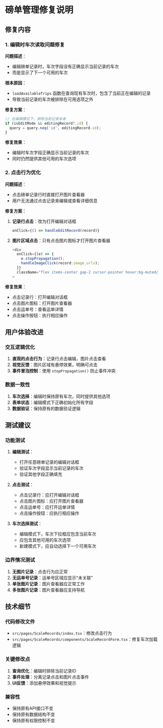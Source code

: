 # 磅单管理修复说明

## 修复内容

### 1. 编辑时车次读取问题修复

**问题描述**：
- 编辑磅单记录时，车次字段没有正确显示当前记录的车次
- 而是显示了下一个可用的车次

**根本原因**：
- `loadAvailableTrips` 函数在查询现有车次时，包含了当前正在编辑的记录
- 导致当前记录的车次被排除在可用选项之外

**修复方案**：
```typescript
// 在编辑模式下，排除当前记录本身
if (isEditMode && editingRecord?.id) {
  query = query.neq('id', editingRecord.id);
}
```

**修复效果**：
- 编辑时车次字段正确显示当前记录的车次
- 同时仍然提供其他可用的车次选项

### 2. 点击行为优化

**问题描述**：
- 点击磅单记录行时直接打开图片查看器
- 用户无法通过点击记录来编辑或查看详细信息

**修复方案**：
1. **记录行点击**：改为打开编辑对话框
   ```typescript
   onClick={() => handleEditRecord(record)}
   ```

2. **图片区域点击**：只有点击图片图标才打开图片查看器
   ```typescript
   <div 
     onClick={(e) => {
       e.stopPropagation();
       handleImageClick(record.image_urls);
     }}
     className="flex items-center gap-2 cursor-pointer hover:bg-muted/50 rounded px-2 py-1 transition-colors"
   >
   ```

**修复效果**：
- 点击记录行：打开编辑对话框
- 点击图片图标：打开图片查看器
- 点击运单号：查看运单详情
- 点击操作按钮：执行相应操作

## 用户体验改进

### 交互逻辑优化
1. **直观的点击行为**：记录行点击编辑，图片点击查看
2. **视觉反馈**：图片区域有悬停效果，明确可点击
3. **事件冒泡控制**：使用 `stopPropagation()` 防止事件冲突

### 数据一致性
1. **车次选择**：编辑时保持原有车次，同时提供其他选项
2. **表单状态**：编辑模式下正确初始化所有字段
3. **数据验证**：保持原有的数据验证逻辑

## 测试建议

### 功能测试
1. **编辑测试**：
   - 打开任意磅单记录的编辑对话框
   - 验证车次字段显示当前记录的车次
   - 验证其他字段正确填充

2. **点击测试**：
   - 点击记录行：应打开编辑对话框
   - 点击图片图标：应打开图片查看器
   - 点击运单号：应打开运单详情
   - 点击操作按钮：应执行相应操作

3. **车次选择测试**：
   - 编辑模式下，车次下拉框应包含当前车次
   - 应包含其他可用的车次选项
   - 新建模式下，应自动选择下一个可用车次

### 边界情况测试
1. **无图片记录**：点击行为应正常
2. **无运单号记录**：运单号区域应显示"未关联"
3. **单张图片记录**：图片查看器应正常工作
4. **多张图片记录**：图片查看器应支持导航

## 技术细节

### 代码修改文件
- `src/pages/ScaleRecords/index.tsx`：修改点击行为
- `src/pages/ScaleRecords/components/ScaleRecordForm.tsx`：修复车次加载逻辑

### 关键修改点
1. **查询优化**：编辑时排除当前记录ID
2. **事件处理**：分离记录点击和图片点击事件
3. **UI反馈**：添加悬停效果和视觉提示

### 兼容性
- 保持原有API接口不变
- 保持原有数据结构不变
- 保持原有权限控制不变
